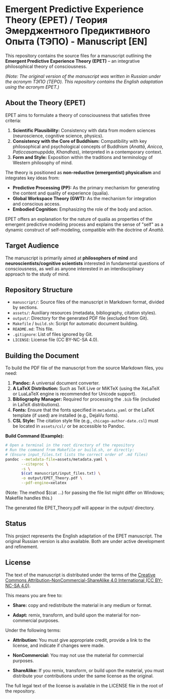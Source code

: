 
# Emergent Predictive Experience Theory (EPET) / Теория Эмерджентного Предиктивного Опыта (ТЭПО) - Manuscript [EN]

This repository contains the source files for a manuscript outlining the **Emergent Predictive Experience Theory (EPET)** – an integrative philosophical theory of consciousness.

*(Note: The original version of the manuscript was written in Russian under the acronym ТЭПО (TEPO). This repository contains the English adaptation using the acronym EPET.)*

## About the Theory (EPET)

EPET aims to formulate a theory of consciousness that satisfies three criteria:

1.  **Scientific Plausibility:** Consistency with data from modern sciences (neuroscience, cognitive science, physics).
2.  **Consistency with the Core of Buddhism:** Compatibility with key philosophical and psychological concepts of Buddhism (*Anattā*, *Anicca*, *Paṭiccasamuppāda*, *Khandhas*), interpreted in a contemporary context.
3.  **Form and Style:** Exposition within the traditions and terminology of Western philosophy of mind.

The theory is positioned as **non-reductive (emergentist) physicalism** and integrates key ideas from:
*   **Predictive Processing (PP):** As the primary mechanism for generating the content and quality of experience (qualia).
*   **Global Workspace Theory (GWT):** As the mechanism for integration and conscious access.
*   **Embodied Cognition:** Emphasizing the role of the body and action.

EPET offers an explanation for the nature of qualia as properties of the emergent predictive modeling process and explains the sense of "self" as a dynamic construct of self-modeling, compatible with the doctrine of *Anattā*.

## Target Audience

The manuscript is primarily aimed at **philosophers of mind** and **neuroscientists/cognitive scientists** interested in fundamental questions of consciousness, as well as anyone interested in an interdisciplinary approach to the study of mind.

## Repository Structure

*   `manuscript/`: Source files of the manuscript in Markdown format, divided by sections.
*   `assets/`: Auxiliary resources (metadata, bibliography, citation styles).
*   `output/`: Directory for the generated PDF file (excluded from Git).
*   `Makefile` / `build.sh`: Script for automatic document building.
*   `README.md`: This file.
*   `.gitignore`: List of files ignored by Git.
*   `LICENSE`: License file (CC BY-NC-SA 4.0).

## Building the Document

To build the PDF file of the manuscript from the source Markdown files, you need:

1.  **Pandoc:** A universal document converter.
2.  **A LaTeX Distribution:** Such as TeX Live or MiKTeX (using the XeLaTeX or LuaLaTeX engine is recommended for Unicode support).
3.  **Bibliography Manager:** Required for processing the `.bib` file (included in LaTeX distributions).
4.  **Fonts:** Ensure that the fonts specified in `metadata.yaml` or the LaTeX template (if used) are installed (e.g., DejaVu fonts).
5.  **CSL Style:** The citation style file (e.g., `chicago-author-date.csl`) must be located in `assets/csl/` or be accessible to Pandoc.

**Build Command (Example):**

```bash
# Open a terminal in the root directory of the repository
# Run the command from Makefile or build.sh, or directly:
# (Ensure input_files.txt lists the correct order of .md files)
pandoc --metadata-file=assets/metadata.yaml \
       --citeproc \
       -s \
       $(cat manuscript/input_files.txt) \
       -o output/EPET_Theory.pdf \
       --pdf-engine=xelatex
```
(Note: The method $(cat ...) for passing the file list might differ on Windows; Makefile handles this.)

The generated file EPET_Theory.pdf will appear in the output/ directory.

## Status

This project represents the English adaptation of the EPET manuscript. The original Russian version is also available. Both are under active development and refinement.

## License

The text of the manuscript is distributed under the terms of the [Creative Commons Attribution-NonCommercial-ShareAlike 4.0 International (CC BY-NC-SA 4.0)](https://www.google.com/url?sa=E&q=https%3A%2F%2Fcreativecommons.org%2Flicenses%2Fby-nc-sa%2F4.0%2F).

This means you are free to:

-   **Share:** copy and redistribute the material in any medium or format.
    
-   **Adapt:** remix, transform, and build upon the material for non-commercial purposes.
    

Under the following terms:

-   **Attribution:** You must give appropriate credit, provide a link to the license, and indicate if changes were made.
    
-   **NonCommercial:** You may not use the material for commercial purposes.
    
-   **ShareAlike:** If you remix, transform, or build upon the material, you must distribute your contributions under the same license as the original.
    

The full legal text of the license is available in the LICENSE file in the root of the repository.
